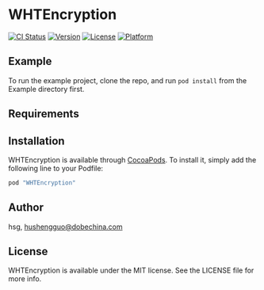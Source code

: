 # WHTEncryption

[![CI Status](http://img.shields.io/travis/hsg/WHTEncryption.svg?style=flat)](https://travis-ci.org/hsg/WHTEncryption)
[![Version](https://img.shields.io/cocoapods/v/WHTEncryption.svg?style=flat)](http://cocoapods.org/pods/WHTEncryption)
[![License](https://img.shields.io/cocoapods/l/WHTEncryption.svg?style=flat)](http://cocoapods.org/pods/WHTEncryption)
[![Platform](https://img.shields.io/cocoapods/p/WHTEncryption.svg?style=flat)](http://cocoapods.org/pods/WHTEncryption)

## Example

To run the example project, clone the repo, and run `pod install` from the Example directory first.

## Requirements

## Installation

WHTEncryption is available through [CocoaPods](http://cocoapods.org). To install
it, simply add the following line to your Podfile:

```ruby
pod "WHTEncryption"
```

## Author

hsg, hushengguo@dobechina.com

## License

WHTEncryption is available under the MIT license. See the LICENSE file for more info.
